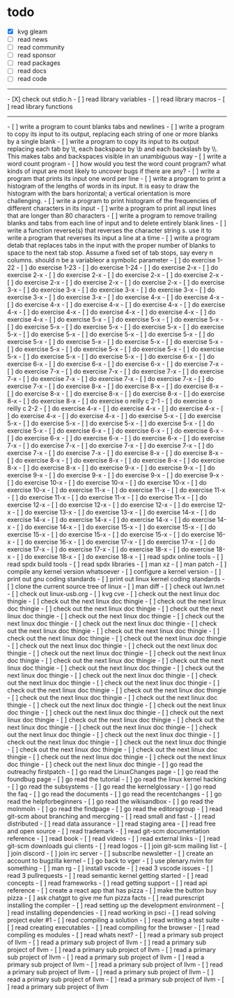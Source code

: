 # todo

- [X] kvg gleam
- [ ] read news
- [ ] read community
- [ ] read sponsor
- [ ] read packages
- [ ] read docs
- [ ] read code
<hr>
- [X] check out stdio.h
- [ ] read library variables
- [ ] read library macros
- [ ] read library functions
<hr>
- [ ] write a program to count blanks tabs and newlines
- [ ] write a program to copy its input to its output, replacing each string of one or more blanks by a single blank
- [ ] write a program to copy its input to its output replacing each tab by \t, each backspace by \b and each backslash by \\. This makes tabs and backspaces visible in an unambiguous way
- [ ] write a word count program
- [ ] how would you test the word count program? what kinds of input are most likely to uncover bugs if there are any?
- [ ] write a program that prints its input one word per line
- [ ] write a program to print a histogram of the lengths of words in its input. It is easy to draw the histogram with the bars horizontal; a vertical orientation is more challenging.
- [ ] write a program to print histogram of the frequencies of different characters in its input
- [ ] write a program to print all input lines that are longer than 80 characters
- [ ] write a program to remove trailing blanks and tabs from each line of input and to delete entirely blank lines
- [ ] write a function reverse(s) that reverses the character string s. use it to write a program that reverses its input a line at a time
- [ ] write a program detab that replaces tabs in the input with the proper number of blanks to space to the next tab stop. Assume a fixed set of tab stops, say every n columns. should n be a variableor a symbolic parameter
- [ ] do exercise 1-22
- [ ] do exercise 1-23
- [ ] do exercise 1-24
- [ ] do exercise 2-x
- [ ] do exercise 2-x
- [ ] do exercise 2-x
- [ ] do exercise 2-x
- [ ] do exercise 2-x
- [ ] do exercise 2-x
- [ ] do exercise 2-x
- [ ] do exercise 2-x
- [ ] do exercise 3-x
- [ ] do exercise 3-x
- [ ] do exercise 3-x
- [ ] do exercise 3-x
- [ ] do exercise 3-x
- [ ] do exercise 3-x
- [ ] do exercise 4-x
- [ ] do exercise 4-x
- [ ] do exercise 4-x
- [ ] do exercise 4-x
- [ ] do exercise 4-x
- [ ] do exercise 4-x
- [ ] do exercise 4-x
- [ ] do exercise 4-x
- [ ] do exercise 4-x
- [ ] do exercise 4-x
- [ ] do exercise 5-x
- [ ] do exercise 5-x
- [ ] do exercise 5-x
- [ ] do exercise 5-x
- [ ] do exercise 5-x
- [ ] do exercise 5-x
- [ ] do exercise 5-x
- [ ] do exercise 5-x
- [ ] do exercise 5-x
- [ ] do exercise 5-x
- [ ] do exercise 5-x
- [ ] do exercise 5-x
- [ ] do exercise 5-x
- [ ] do exercise 5-x
- [ ] do exercise 5-x
- [ ] do exercise 5-x
- [ ] do exercise 5-x
- [ ] do exercise 5-x
- [ ] do exercise 5-x
- [ ] do exercise 5-x
- [ ] do exercise 6-x
- [ ] do exercise 6-x
- [ ] do exercise 6-x
- [ ] do exercise 6-x
- [ ] do exercise 7-x
- [ ] do exercise 7-x
- [ ] do exercise 7-x
- [ ] do exercise 7-x
- [ ] do exercise 7-x
- [ ] do exercise 7-x
- [ ] do exercise 7-x
- [ ] do exercise 7-x
- [ ] do exercise 7-x
- [ ] do exercise 8-x
- [ ] do exercise 8-x
- [ ] do exercise 8-x
- [ ] do exercise 8-x
- [ ] do exercise 8-x
- [ ] do exercise 8-x
- [ ] do exercise 8-x
- [ ] do exercise 8-x
- [ ] do exercise o reilly c 2-1
- [ ] do exercise o reilly c 2-2
- [ ] do exercise 4-x
- [ ] do exercise 4-x
- [ ] do exercise 4-x
- [ ] do exercise 4-x
- [ ] do exercise 4-x
- [ ] do exercise 5-x
- [ ] do exercise 5-x
- [ ] do exercise 5-x
- [ ] do exercise 5-x
- [ ] do exercise 5-x
- [ ] do exercise 5-x
- [ ] do exercise 6-x
- [ ] do exercise 6-x
- [ ] do exercise 6-x
- [ ] do exercise 6-x
- [ ] do exercise 6-x
- [ ] do exercise 6-x
- [ ] do exercise 7-x
- [ ] do exercise 7-x
- [ ] do exercise 7-x
- [ ] do exercise 7-x
- [ ] do exercise 7-x
- [ ] do exercise 7-x
- [ ] do exercise 8-x
- [ ] do exercise 8-x
- [ ] do exercise 8-x
- [ ] do exercise 8-x
- [ ] do exercise 8-x
- [ ] do exercise 8-x
- [ ] do exercise 8-x
- [ ] do exercise 9-x
- [ ] do exercise 9-x
- [ ] do exercise 9-x
- [ ] do exercise 9-x
- [ ] do exercise 9-x
- [ ] do exercise 9-x
- [ ] do exercise 10-x
- [ ] do exercise 10-x
- [ ] do exercise 10-x
- [ ] do exercise 10-x
- [ ] do exercise 11-x
- [ ] do exercise 11-x
- [ ] do exercise 11-x
- [ ] do exercise 11-x
- [ ] do exercise 11-x
- [ ] do exercise 11-x
- [ ] do exercise 12-x
- [ ] do exercise 12-x
- [ ] do exercise 12-x
- [ ] do exercise 12-x
- [ ] do exercise 13-x
- [ ] do exercise 13-x
- [ ] do exercise 14-x
- [ ] do exercise 14-x
- [ ] do exercise 14-x
- [ ] do exercise 14-x
- [ ] do exercise 14-x
- [ ] do exercise 14-x
- [ ] do exercise 15-x
- [ ] do exercise 15-x
- [ ] do exercise 15-x
- [ ] do exercise 15-x
- [ ] do exercise 15-x
- [ ] do exercise 16-x
- [ ] do exercise 16-x
- [ ] do exercise 17-x
- [ ] do exercise 17-x
- [ ] do exercise 17-x
- [ ] do exercise 17-x
- [ ] do exercise 18-x
- [ ] do exercise 18-x
- [ ] do exercise 18-x
- [ ] do exercise 18-x
- [ ] read spdx online tools
- [ ] read spdx build tools
- [ ] read spdx libraries
- [ ] man xz
- [ ] man patch
- [ ] compile any kernel version whatsoever
- [ ] configure a kernel version
- [ ] print out gnu coding standards
- [ ] print out linux kernel coding standards
- [ ] clone the current source tree of linux
- [ ] man diff
- [ ] check out lwn.net
- [ ] check out linux-usb.org
- [ ] kvg cve
- [ ] check out the next linux doc thingie
- [ ] check out the next linux doc thingie
- [ ] check out the next linux doc thingie
- [ ] check out the next linux doc thingie
- [ ] check out the next linux doc thingie
- [ ] check out the next linux doc thingie
- [ ] check out the next linux doc thingie
- [ ] check out the next linux doc thingie
- [ ] check out the next linux doc thingie
- [ ] check out the next linux doc thingie
- [ ] check out the next linux doc thingie
- [ ] check out the next linux doc thingie
- [ ] check out the next linux doc thingie
- [ ] check out the next linux doc thingie
- [ ] check out the next linux doc thingie
- [ ] check out the next linux doc thingie
- [ ] check out the next linux doc thingie
- [ ] check out the next linux doc thingie
- [ ] check out the next linux doc thingie
- [ ] check out the next linux doc thingie
- [ ] check out the next linux doc thingie
- [ ] check out the next linux doc thingie
- [ ] check out the next linux doc thingie
- [ ] check out the next linux doc thingie
- [ ] check out the next linux doc thingie
- [ ] check out the next linux doc thingie
- [ ] check out the next linux doc thingie
- [ ] check out the next linux doc thingie
- [ ] check out the next linux doc thingie
- [ ] check out the next linux doc thingie
- [ ] check out the next linux doc thingie
- [ ] check out the next linux doc thingie
- [ ] check out the next linux doc thingie
- [ ] check out the next linux doc thingie
- [ ] check out the next linux doc thingie
- [ ] check out the next linux doc thingie
- [ ] check out the next linux doc thingie
- [ ] check out the next linux doc thingie
- [ ] check out the next linux doc thingie
- [ ] check out the next linux doc thingie
- [ ] check out the next linux doc thingie
- [ ] check out the next linux doc thingie
- [ ] check out the next linux doc thingie
- [ ] go read the outreachy firstpatch
- [ ] go read the LinuxChanges page
- [ ] go read the foundbug page
- [ ] go read the tutorial
- [ ] go read the linux kernel hacking
- [ ] go read the subsystems
- [ ] go read the kernelglossary
- [ ] go read the faq
- [ ] go read the documents
- [ ] go read the recentchanges
- [ ] go read the helpforbeginners
- [ ] go read the wikisandbox
- [ ] go read the molnmoln
- [ ] go read the findpage
- [ ] go read the editorsgroup
- [ ] read git-scm about branching and mercging
- [ ] read small and fast
- [ ] read distributed
- [ ] read data assurance
- [ ] read staging area
- [ ] read free and open source
- [ ] read trademark
- [ ] read git-scm documentation reference
- [ ] read book
- [ ] read videos
- [ ] read external links
- [ ] read git-scm downloads gui clients
- [ ] read logos
- [ ] join git-scm mailing list
- [ ] join discord
- [ ] join irc server
- [ ] subscribe newsletter
- [ ] create an account to bugzilla kernel
- [ ] go back to vger
- [ ] use plenary.nvim for something
- [ ] man rg
- [ ] install vscode
- [ ] read 3 vscode issues
- [ ] read 3 pullrequests
- [ ] read semantic kernel getting started
- [ ] read concepts
- [ ] read frameworks
- [ ] read getting support
- [ ] read api reference
- [ ] create a react app that has pizza
- [ ] make the button buy pizza
- [ ] ask chatgpt to give me fun pizza facts
- [ ] read purescript installing the compiler
- [ ] read setting up the development environment
- [ ] read installing dependencies
- [ ] read working in psci
- [ ] read solving project euler #1
- [ ] read compiling a solution
- [ ] read writing a test suite
- [ ] read creating executables
- [ ] read compiling for the browser
- [ ] read compiling es modules
- [ ] read whats next?
- [ ] read a primary sub project of llvm
- [ ] read a primary sub project of llvm
- [ ] read a primary sub project of llvm
- [ ] read a primary sub project of llvm
- [ ] read a primary sub project of llvm
- [ ] read a primary sub project of llvm
- [ ] read a primary sub project of llvm
- [ ] read a primary sub project of llvm
- [ ] read a primary sub project of llvm
- [ ] read a primary sub project of llvm
- [ ] read a primary sub project of llvm
- [ ] read a primary sub project of llvm
- [ ] read a primary sub project of llvm
